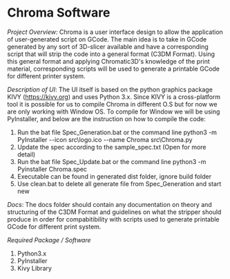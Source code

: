 # Chroma Software

*Project Overview:*
Chroma is a user interface design to allow the application of user-generated script on GCode. The main idea is to take in GCode 
generated by any sort of 3D-slicer available and have a corresponding script that will strip the code into a general format (C3DM Format). Using this general format and
applying Chromatic3D's knowledge of the print material, corresponding scripts will be used to generate a printable GCode for different printer system.

*Description of UI*: The UI itself is based on the python graphics package KIVY (https://kivy.org) and uses Python 3.x. Since KIVY is a cross-platform tool it is 
possible for us to compile Chroma in different O.S but for now we are only working with Window OS. To compile for Window we will be using PyInstaller, and 
below are the instruction on how to compile the code:

1.	Run the bat file Spec_Generation.bat or the command line python3 -m PyInstaller --icon src\logo.ico --name Chroma src\Chroma.py
2.  Update the spec according to the sample_spec.txt (Open for more detail)
3.  Run the bat file Spec_Update.bat or the command line python3 -m Pyinstaller Chroma.spec
4.	Executable can be found in generated dist folder, ignore build folder
5. 	Use clean.bat to delete all generate file from Spec_Generation and start new

*Docs*: The docs folder should contain any documentation on theory and structuring of the C3DM Format and guidelines on what the stripper should produce in order for compabitibility with scripts used to generate printable GCode for different print system.

*Required Package / Software*
1.	Python3.x
2.	PyInstaller
3.	Kivy Library